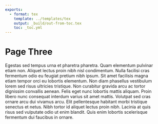 ```yaml
---
exports:
  - format: tex
    template: ../templates/tex
    output: _build/out-from-toc.tex
    toc: _toc.yml
---
```


# Page Three

Egestas sed tempus urna et pharetra pharetra. Quam elementum pulvinar etiam non. Aliquet lectus proin nibh nisl condimentum. Nulla facilisi cras fermentum odio eu feugiat pretium nibh ipsum. Sit amet facilisis magna etiam tempor orci eu lobortis elementum. Non diam phasellus vestibulum lorem sed risus ultricies tristique. Non curabitur gravida arcu ac tortor dignissim convallis aenean. Felis eget nunc lobortis mattis aliquam. Proin libero nunc consequat interdum varius sit amet mattis. Volutpat sed cras ornare arcu dui vivamus arcu. Elit pellentesque habitant morbi tristique senectus et netus. Nibh tortor id aliquet lectus proin nibh. Lacinia at quis risus sed vulputate odio ut enim blandit. Quis enim lobortis scelerisque fermentum dui faucibus in ornare.

